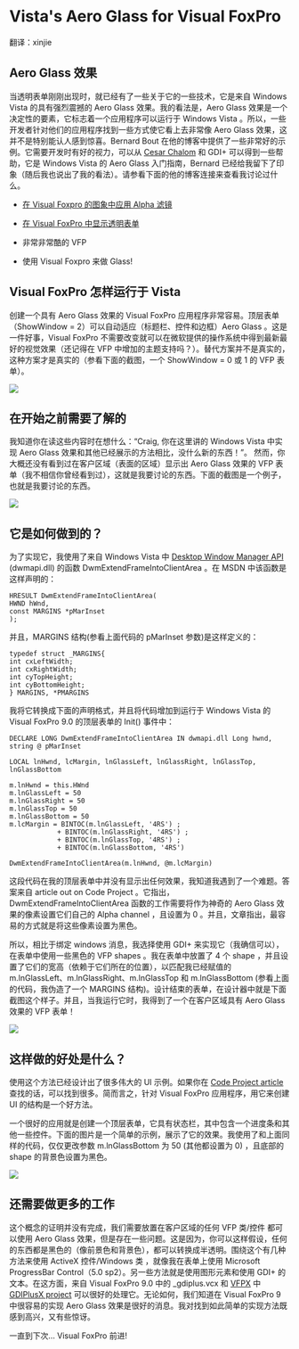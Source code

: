 # Vista's Aero Glass for Visual FoxPro

翻译：xinjie

## Aero Glass 效果

当透明表单刚刚出现时，就已经有了一些关于它的一些技术，它是来自 Windows Vista 的具有强烈震撼的 Aero Glass 效果。我的看法是，Aero Glass 效果是一个决定性的要素，它标志着一个应用程序可以运行于 Windows Vista 。所以，一些开发者针对他们的应用程序找到一些方式使它看上去非常像 Aero Glass 效果，这并不是特别能认人感到惊喜。Bernard Bout 在他的博客中提供了一些非常好的示例。它需要开发时有好的视力，可以从 [Cesar Chalom](http://weblogs.foxite.com/cesarchalom/) 和 GDI+ 可以得到一些帮助，它是 Windows Vista 的 Aero Glass 入门指南，Bernard 已经给我留下了印象（随后我也说出了我的看法）。请参看下面的他的博客连接来查看我讨论过什么。

- [在 Visual Foxpro 的图象中应用 Alpha 滤镜](https://github.com/vfp9/My_Translation/blob/main/bernardbout/%E5%9C%A8%20Visual%20Foxpro%20%E7%9A%84%E5%9B%BE%E8%B1%A1%E4%B8%AD%E5%BA%94%E7%94%A8%20Alpha%20%E6%BB%A4%E9%95%9C.md)

- [在 Visual FoxPro 中显示透明表单](https://github.com/vfp9/My_Translation/blob/main/bernardbout/%E5%9C%A8%20Visual%20FoxPro%20%E4%B8%AD%E6%98%BE%E7%A4%BA%E9%80%8F%E6%98%8E%E8%A1%A8%E5%8D%95.md)

- 非常非常酷的 VFP

- 使用 Visual Foxpro 来做 Glass!

## Visual FoxPro 怎样运行于 Vista

创建一个具有 Aero Glass 效果的 Visual FoxPro 应用程序非常容易。顶层表单（ShowWindow = 2）可以自动适应（标题栏、控件和边框）Aero Glass 。这是一件好事，Visual FoxPro 不需要改变就可以在微软提供的操作系统中得到最新最好的视觉效果（还记得在 VFP 中增加的主题支持吗？）。替代方案并不是真实的，这种方案才是真实的（参看下面的截图，一个 ShowWindow = 0 或 1 的 VFP 表单）。

<img src="http://www.sweetpotatosoftware.com/SPSBlog/content/binary/VFPInScreen.jpg">

## 在开始之前需要了解的

我知道你在读这些内容时在想什么：“Craig, 你在这里讲的 Windows Vista 中实现 Aero Glass 效果和其他已经展示的方法相比，没什么新的东西！”。 然而，你大概还没有看到过在客户区域（表面的区域）显示出 Aero Glass 效果的 VFP 表单（我不相信你曾经看到过），这就是我要讨论的东西。下面的截图是一个例子，也就是我要讨论的东西。

<img src="http://www.sweetpotatosoftware.com/SPSBlog/content/binary/VFPAeroGlass5.jpg">

## 它是如何做到的？

为了实现它，我使用了来自 Windows Vista 中 [Desktop Window Manager API](http://blogs.msdn.com/greg_schechter/archive/2006/09/14/753605.aspx) (dwmapi.dll) 的函数  DwmExtendFrameIntoClientArea 。在 MSDN 中该函数是这样声明的：
```foxpro
HRESULT DwmExtendFrameIntoClientArea(
HWND hWnd,
const MARGINS *pMarInset
);
```
并且，MARGINS 结构(参看上面代码的 pMarInset 参数)是这样定义的：
```foxpro
typedef struct _MARGINS{
int cxLeftWidth;
int cxRightWidth;
int cyTopHeight;
int cyBottomHeight;
} MARGINS, *PMARGINS
```
我将它转换成下面的声明格式，并且将代码增加到运行于 Windows Vista 的 Visual FoxPro 9.0 的顶层表单的 Init() 事件中：
```foxpro
DECLARE LONG DwmExtendFrameIntoClientArea IN dwmapi.dll Long hwnd, string @ pMarInset

LOCAL lnHwnd, lcMargin, lnGlassLeft, lnGlassRight, lnGlassTop, lnGlassBottom

m.lnHwnd = this.HWnd
m.lnGlassLeft = 50
m.lnGlassRight = 50
m.lnGlassTop = 50
m.lnGlassBottom = 50
m.lcMargin = BINTOC(m.lnGlassLeft, '4RS') ;
            + BINTOC(m.lnGlassRight, '4RS') ;
            + BINTOC(m.lnGlassTop, '4RS') ;
            + BINTOC(m.lnGlassBottom, '4RS')

DwmExtendFrameIntoClientArea(m.lnHwnd, @m.lcMargin)
```
这段代码在我的顶层表单中并没有显示出任何效果，我知道我遇到了一个难题。答案来自 article out on Code Project 。它指出，DwmExtendFrameIntoClientArea 函数的工作需要将作为神奇的 Aero Glass 效果的像素设置它们自己的 Alpha channel ，且设置为 0 。并且，文章指出，最容易的方式就是将这些像素设置为黑色。

所以，相比于绑定 windows 消息，我选择使用 GDI+ 来实现它（我确信可以），在表单中使用一些黑色的 VFP shapes 。我在表单中放置了 4 个 shape ，并且设置了它们的宽高（依赖于它们所在的位置），以匹配我已经赋值的 m.lnGlassLeft、m.lnGlassRight、m.lnGlassTop 和 m.lnGlassBottom (参看上面的代码，我伪造了一个 MARGINS 结构)。设计结束的表单，在设计器中就是下面截图这个样子。并且，当我运行它时，我得到了一个在客户区域具有 Aero Glass 效果的 VFP 表单！

<img src="http://www.sweetpotatosoftware.com/SPSBlog/content/binary/VFPAeroGlass4.jpg">

## 这样做的好处是什么？

使用这个方法已经设计出了很多伟大的 UI 示例。如果你在 [Code Project article](http://www.codeproject.com/winfx/VGGlassIntro.asp) 查找的话，可以找到很多。简而言之，针对 Visual FoxPro 应用程序，用它来创建 UI 的结构是一个好方法。

一个很好的应用就是创建一个顶层表单，它具有状态栏，其中包含一个进度条和其他一些控件。下面的图片是一个简单的示例，展示了它的效果。我使用了和上面同样的代码，仅仅更改参数  m.lnGlassBottom 为 50 (其他都设置为  0) ，且底部的 shape 的背景色设置为黑色。

<img src="http://www.sweetpotatosoftware.com/SPSBlog/content/binary/VFPAeroGlass3.jpg">

## 还需要做更多的工作

这个概念的证明并没有完成，我们需要放置在客户区域的任何 VFP 类/控件 都可以使用 Aero Glass 效果，但是存在一些问题。这是因为，你可以这样假设，任何的东西都是黑色的（像前景色和背景色），都可以转换成半透明。围绕这个有几种方法来使用 ActiveX 控件/Windows 类 ，就像我在表单上使用  Microsoft ProgressBar Control（5.0 sp2）。另一些方法就是使用图形元素和使用 GDI+ 的文本。在这方面，来自 Visual FoxPro 9.0 中的 _gdiplus.vcx 和 [VFPX](https://vfpx.github.io/) 中 [GDIPlusX project](https://github.com/VFPX/GDIPlusX) 可以很好的处理它。无论如何，我们知道在 Visual FoxPro 9 中很容易的实现 Aero Glass 效果是很好的消息。我对找到如此简单的实现方法既感到高兴，又有些惊讶。

一直到下次... Visual FoxPro 前进!
